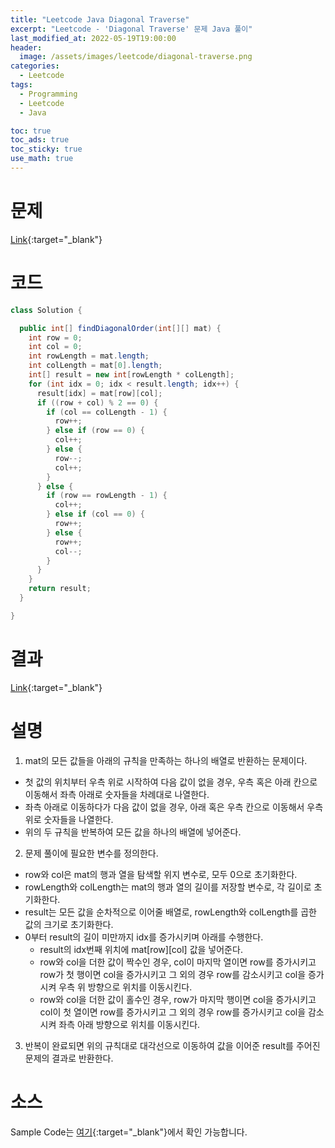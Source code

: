 ```yaml
---
title: "Leetcode Java Diagonal Traverse"
excerpt: "Leetcode - 'Diagonal Traverse' 문제 Java 풀이"
last_modified_at: 2022-05-19T19:00:00
header:
  image: /assets/images/leetcode/diagonal-traverse.png
categories:
  - Leetcode
tags:
  - Programming
  - Leetcode
  - Java

toc: true
toc_ads: true
toc_sticky: true
use_math: true
---
```

# 문제
[Link](https://leetcode.com/problems/diagonal-traverse/){:target="_blank"}

# 코드
```java
class Solution {

  public int[] findDiagonalOrder(int[][] mat) {
    int row = 0;
    int col = 0;
    int rowLength = mat.length;
    int colLength = mat[0].length;
    int[] result = new int[rowLength * colLength];
    for (int idx = 0; idx < result.length; idx++) {
      result[idx] = mat[row][col];
      if ((row + col) % 2 == 0) {
        if (col == colLength - 1) {
          row++;
        } else if (row == 0) {
          col++;
        } else {
          row--;
          col++;
        }
      } else {
        if (row == rowLength - 1) {
          col++;
        } else if (col == 0) {
          row++;
        } else {
          row++;
          col--;
        }
      }
    }
    return result;
  }

}
```

# 결과
[Link](https://leetcode.com/submissions/detail/702683026/){:target="_blank"}

# 설명
1. mat의 모든 값들을 아래의 규칙을 만족하는 하나의 배열로 반환하는 문제이다.
- 첫 값의 위치부터 우측 위로 시작하여 다음 값이 없을 경우, 우측 혹은 아래 칸으로 이동해서 좌측 아래로 숫자들을 차례대로 나열한다.
- 좌측 아래로 이동하다가 다음 값이 없을 경우, 아래 혹은 우측 칸으로 이동해서 우측 위로 숫자들을 나열한다.
- 위의 두 규칙을 반복하여 모든 값을 하나의 배열에 넣어준다.

2. 문제 풀이에 필요한 변수를 정의한다.
- row와 col은 mat의 행과 열을 탐색할 위지 변수로, 모두 0으로 초기화한다.
- rowLength와 colLength는 mat의 행과 열의 길이를 저장할 변수로, 각 길이로 초기화한다.
- result는 모든 값을 순차적으로 이어줄 배열로, rowLength와 colLength를 곱한 값의 크기로 초기화한다.
- 0부터 result의 길이 미만까지 idx를 증가시키며 아래를 수행한다.
  - result의 idx번째 위치에 mat[row][col] 값을 넣어준다.
  - row와 col을 더한 값이 짝수인 경우, col이 마지막 열이면 row를 증가시키고 row가 첫 행이면 col을 증가시키고 그 외의 경우 row를 감소시키고 col을 증가시켜 우측 위 방향으로 위치를 이동시킨다.
  - row와 col을 더한 값이 홀수인 경우, row가 마지막 행이면 col을 증가시키고 col이 첫 열이면 row를 증가시키고 그 외의 경우 row를 증가시키고 col을 감소시켜 좌측 아래 방향으로 위치를 이동시킨다.

3. 반복이 완료되면 위의 규칙대로 대각선으로 이동하여 값을 이어준 result를 주어진 문제의 결과로 반환한다.

# 소스
Sample Code는 [여기](https://github.com/GracefulSoul/leetcode/blob/master/src/main/java/gracefulsoul/problems/DiagonalTraverse.java){:target="_blank"}에서 확인 가능합니다.